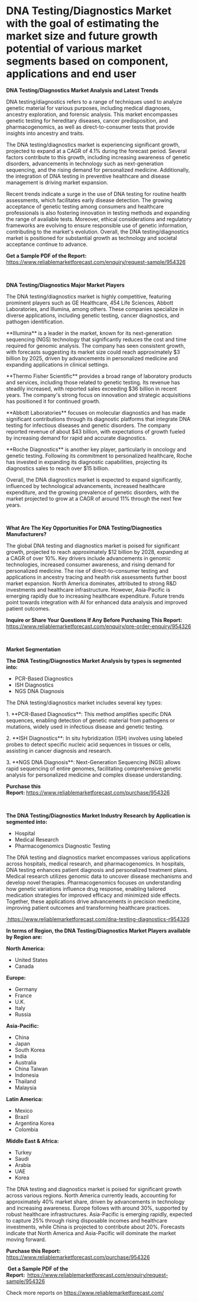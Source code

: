 <p><h1>DNA Testing/Diagnostics Market with the goal of estimating the market size and future growth potential of various market segments based on component, applications and end user</h1></p><p><strong>DNA Testing/Diagnostics Market Analysis and Latest Trends</strong></p>
<p><p>DNA testing/diagnostics refers to a range of techniques used to analyze genetic material for various purposes, including medical diagnoses, ancestry exploration, and forensic analysis. This market encompasses genetic testing for hereditary diseases, cancer predisposition, and pharmacogenomics, as well as direct-to-consumer tests that provide insights into ancestry and traits. </p><p>The DNA testing/diagnostics market is experiencing significant growth, projected to expand at a CAGR of 4.1% during the forecast period. Several factors contribute to this growth, including increasing awareness of genetic disorders, advancements in technology such as next-generation sequencing, and the rising demand for personalized medicine. Additionally, the integration of DNA testing in preventive healthcare and disease management is driving market expansion.</p><p>Recent trends indicate a surge in the use of DNA testing for routine health assessments, which facilitates early disease detection. The growing acceptance of genetic testing among consumers and healthcare professionals is also fostering innovation in testing methods and expanding the range of available tests. Moreover, ethical considerations and regulatory frameworks are evolving to ensure responsible use of genetic information, contributing to the market's evolution. Overall, the DNA testing/diagnostics market is positioned for substantial growth as technology and societal acceptance continue to advance.</p></p>
<p><strong>Get a Sample PDF of the Report:&nbsp;</strong> <a href="https://www.reliablemarketforecast.com/enquiry/request-sample/954326?utm_campaign=2440&utm_medium=2&utm_source=Github&utm_content=ia&utm_term=03032025&utm_id=dna-testingdiagnostics">https://www.reliablemarketforecast.com/enquiry/request-sample/954326</a></p>
<p>&nbsp;</p>
<p><strong>DNA Testing/Diagnostics Major Market Players</strong></p>
<p><p>The DNA testing/diagnostics market is highly competitive, featuring prominent players such as GE Healthcare, 454 Life Sciences, Abbott Laboratories, and Illumina, among others. These companies specialize in diverse applications, including genetic testing, cancer diagnostics, and pathogen identification.</p><p>**Illumina** is a leader in the market, known for its next-generation sequencing (NGS) technology that significantly reduces the cost and time required for genomic analysis. The company has seen consistent growth, with forecasts suggesting its market size could reach approximately $3 billion by 2025, driven by advancements in personalized medicine and expanding applications in clinical settings.</p><p>**Thermo Fisher Scientific** provides a broad range of laboratory products and services, including those related to genetic testing. Its revenue has steadily increased, with reported sales exceeding $36 billion in recent years. The company's strong focus on innovation and strategic acquisitions has positioned it for continued growth.</p><p>**Abbott Laboratories** focuses on molecular diagnostics and has made significant contributions through its diagnostic platforms that integrate DNA testing for infectious diseases and genetic disorders. The company reported revenue of about $43 billion, with expectations of growth fueled by increasing demand for rapid and accurate diagnostics.</p><p>**Roche Diagnostics** is another key player, particularly in oncology and genetic testing. Following its commitment to personalized healthcare, Roche has invested in expanding its diagnostic capabilities, projecting its diagnostics sales to reach over $15 billion. </p><p>Overall, the DNA diagnostics market is expected to expand significantly, influenced by technological advancements, increased healthcare expenditure, and the growing prevalence of genetic disorders, with the market projected to grow at a CAGR of around 11% through the next few years.</p></p>
<p>&nbsp;</p>
<p><strong>What Are The Key Opportunities For DNA Testing/Diagnostics Manufacturers?</strong></p>
<p><p>The global DNA testing and diagnostics market is poised for significant growth, projected to reach approximately $12 billion by 2028, expanding at a CAGR of over 10%. Key drivers include advancements in genomic technologies, increased consumer awareness, and rising demand for personalized medicine. The rise of direct-to-consumer testing and applications in ancestry tracing and health risk assessments further boost market expansion. North America dominates, attributed to strong R&D investments and healthcare infrastructure. However, Asia-Pacific is emerging rapidly due to increasing healthcare expenditure. Future trends point towards integration with AI for enhanced data analysis and improved patient outcomes.</p></p>
<p><strong>Inquire or Share Your Questions If Any Before Purchasing This Report:</strong> <a href="https://www.reliablemarketforecast.com/enquiry/pre-order-enquiry/954326?utm_campaign=2440&utm_medium=2&utm_source=Github&utm_content=ia&utm_term=03032025&utm_id=dna-testingdiagnostics">https://www.reliablemarketforecast.com/enquiry/pre-order-enquiry/954326</a></p>
<p>&nbsp;</p>
<p><strong>Market Segmentation</strong></p>
<p><strong>The DNA Testing/Diagnostics Market Analysis by types is segmented into:</strong></p>
<p><ul><li>PCR-Based Diagnostics</li><li>ISH Diagnostics</li><li>NGS DNA Diagnosis</li></ul></p>
<p><p>The DNA testing/diagnostics market includes several key types: </p><p>1. **PCR-Based Diagnostics**: This method amplifies specific DNA sequences, enabling detection of genetic material from pathogens or mutations, widely used in infectious disease and genetic testing.</p><p>2. **ISH Diagnostics**: In situ hybridization (ISH) involves using labeled probes to detect specific nucleic acid sequences in tissues or cells, assisting in cancer diagnosis and research.</p><p>3. **NGS DNA Diagnosis**: Next-Generation Sequencing (NGS) allows rapid sequencing of entire genomes, facilitating comprehensive genetic analysis for personalized medicine and complex disease understanding.</p></p>
<p><strong>Purchase this Report:&nbsp;</strong><a href="https://www.reliablemarketforecast.com/purchase/954326?utm_campaign=2440&utm_medium=2&utm_source=Github&utm_content=ia&utm_term=03032025&utm_id=dna-testingdiagnostics">https://www.reliablemarketforecast.com/purchase/954326</a></p>
<p>&nbsp;</p>
<p><strong>The DNA Testing/Diagnostics Market Industry Research by Application is segmented into:</strong></p>
<p><ul><li>Hospital</li><li>Medical Research</li><li>Pharmacogenomics Diagnostic Testing</li></ul></p>
<p><p>The DNA testing and diagnostics market encompasses various applications across hospitals, medical research, and pharmacogenomics. In hospitals, DNA testing enhances patient diagnosis and personalized treatment plans. Medical research utilizes genomic data to uncover disease mechanisms and develop novel therapies. Pharmacogenomics focuses on understanding how genetic variations influence drug response, enabling tailored medication strategies for improved efficacy and minimized side effects. Together, these applications drive advancements in precision medicine, improving patient outcomes and transforming healthcare practices.</p></p>
<p><a href="https://www.reliablemarketforecast.com/dna-testing-diagnostics-r954326?utm_campaign=2440&utm_medium=2&utm_source=Github&utm_content=ia&utm_term=03032025&utm_id=dna-testingdiagnostics">&nbsp;https://www.reliablemarketforecast.com/dna-testing-diagnostics-r954326</a></p>
<p><strong>In terms of Region, the DNA Testing/Diagnostics Market Players available by Region are:</strong></p>
<p>
    <p> <strong> North America: </strong>
        <ul>
            <li>United States</li>
            <li>Canada</li>
        </ul>
        </p> 
    <p> <strong> Europe: </strong>
        <ul>
            <li>Germany</li>
            <li>France</li>
            <li>U.K.</li>
            <li>Italy</li>
            <li>Russia</li>
        </ul>
        </p> 
    <p> <strong> Asia-Pacific: </strong>
        <ul>
            <li>China</li>
            <li>Japan</li>
            <li>South Korea</li>
            <li>India</li>
            <li>Australia</li>
            <li>China Taiwan</li>
            <li>Indonesia</li>
            <li>Thailand</li>
            <li>Malaysia</li>
        </ul>
        </p> 
    <p> <strong> Latin America: </strong>
        <ul>
            <li>Mexico</li>
            <li>Brazil</li>
            <li>Argentina Korea</li>
            <li>Colombia</li>
        </ul>
        </p> 
    <p> <strong> Middle East & Africa: </strong>
        <ul>
            <li>Turkey</li>
            <li>Saudi</li>
            <li>Arabia</li>
            <li>UAE</li>
            <li>Korea</li>
        </ul>
    </p>
    </p>
<p><p>The DNA testing and diagnostics market is poised for significant growth across various regions. North America currently leads, accounting for approximately 40% market share, driven by advancements in technology and increasing awareness. Europe follows with around 30%, supported by robust healthcare infrastructures. Asia-Pacific is emerging rapidly, expected to capture 25% through rising disposable incomes and healthcare investments, while China is projected to contribute about 20%. Forecasts indicate that North America and Asia-Pacific will dominate the market moving forward.</p></p>
<p><strong>Purchase this Report: </strong><a href="https://www.reliablemarketforecast.com/purchase/954326?utm_campaign=2440&utm_medium=2&utm_source=Github&utm_content=ia&utm_term=03032025&utm_id=dna-testingdiagnostics">https://www.reliablemarketforecast.com/purchase/954326</a></p>
<p>&nbsp;<strong>Get a Sample PDF of the Report:&nbsp;&nbsp;</strong><a href="https://www.reliablemarketforecast.com/enquiry/request-sample/954326?utm_campaign=2440&utm_medium=2&utm_source=Github&utm_content=ia&utm_term=03032025&utm_id=dna-testingdiagnostics">https://www.reliablemarketforecast.com/enquiry/request-sample/954326</a></p>
<p><strong></strong></p>
<p>Check more reports on <a href="https://www.reliablemarketforecast.com/?utm_campaign=2440&utm_medium=2&utm_source=Github&utm_content=ia&utm_term=03032025&utm_id=dna-testingdiagnostics">https://www.reliablemarketforecast.com/</a></p>